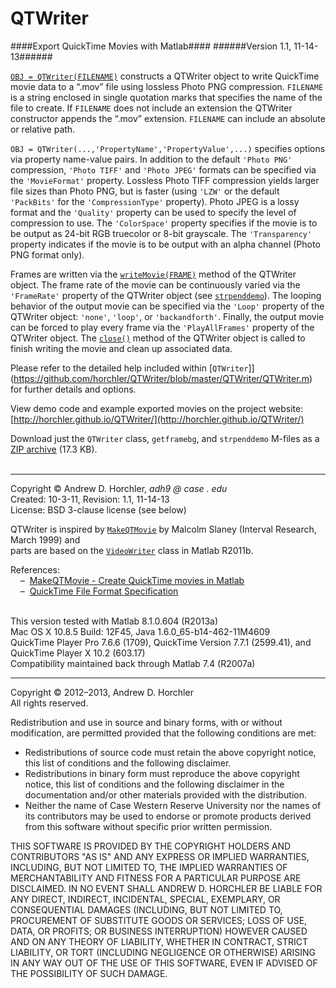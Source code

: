 QTWriter
========
####Export QuickTime Movies with Matlab####
######Version 1.1, 11-14-13######

[```OBJ = QTWriter(FILENAME)```](https://github.com/horchler/QTWriter/blob/master/QTWriter/QTWriter.m) constructs a QTWriter object to write QuickTime movie data to a &ldquo;.mov&rdquo; file using lossless Photo PNG compression. ```FILENAME``` is a string enclosed in single quotation marks that specifies the name of the file to create. If ```FILENAME``` does not include an extension the QTWriter constructor appends the &ldquo;.mov&rdquo; extension. ```FILENAME``` can include an absolute or relative path.

```OBJ = QTWriter(...,'PropertyName','PropertyValue',...)``` specifies options via property name-value pairs. In addition to the default ```'Photo PNG'``` compression, ```'Photo TIFF'``` and ```'Photo JPEG'``` formats can be specified via the ```'MovieFormat'``` property. Lossless Photo TIFF compression yields larger file sizes than Photo PNG, but is faster (using ```'LZW'``` or the default ```'PackBits'``` for the ```'CompressionType'``` property). Photo JPEG is a lossy format and the ```'Quality'``` property can be used to specify the level of compression to use. The ```'ColorSpace'``` property specifies if the movie is to be output as 24-bit RGB truecolor or 8-bit grayscale. The ```'Transparency'``` property indicates if the movie is to be output with an alpha channel (Photo PNG format only).

Frames are written via the [```writeMovie(FRAME)```](https://github.com/horchler/QTWriter/blob/master/QTWriter/QTWriter.m#L372-442) method of the QTWriter object. The frame rate of the movie can be continuously varied via the ```'FrameRate'``` property of the QTWriter object (see [```strpenddemo```](https://github.com/horchler/QTWriter/blob/master/strpenddemo.m)). The looping behavior of the output movie can be specified via the ```'Loop'``` property of the QTWriter object: ```'none'```, ```'loop'```, or ```'backandforth'```. Finally, the output movie can be forced to play every frame via the ```'PlayAllFrames'``` property of the QTWriter object. The [```close()```](https://github.com/horchler/QTWriter/blob/master/QTWriter/QTWriter.m#L306-353) method of the QTWriter object is called to finish writing the movie and clean up associated data.

Please refer to the detailed help included within [```QTWriter```]](https://github.com/horchler/QTWriter/blob/master/QTWriter/QTWriter.m) for further details and options.  

View demo code and example exported movies on the project website: [http://horchler.github.io/QTWriter/](http://horchler.github.io/QTWriter/)  

Download just the ```QTWriter``` class, ```getframebg```, and ```strpenddemo``` M-files as a [ZIP archive](https://github.com/horchler/QTWriter/raw/master/QTWriter.zip) (17.3 KB).  
&nbsp;  

--------
  
Copyright &copy; Andrew D. Horchler, *adh9 @ case . edu*  
Created: 10-3-11, Revision: 1.1, 11-14-13  
License: BSD 3-clause license (see below)

QTWriter is inspired by [```MakeQTMovie```](https://engineering.purdue.edu/%7Emalcolm/interval/1999-066/MakeQTMovie.m) by Malcolm Slaney (Interval Research, March 1999) and  
parts are based on the [```VideoWriter```](http://www.mathworks.com/help/techdoc/ref/videowriterclass.html) class in Matlab R2011b.
    
References:  
&nbsp;&nbsp;&nbsp;&nbsp;&ndash;&nbsp;&nbsp;[MakeQTMovie - Create QuickTime movies in Matlab](https://engineering.purdue.edu/~malcolm/interval/1999-066/)  
&nbsp;&nbsp;&nbsp;&nbsp;&ndash;&nbsp;&nbsp;[QuickTime File Format Specification](http://developer.apple.com/library/mac/#documentation/QuickTime/QTFF)  
&nbsp;  

This version tested with Matlab 8.1.0.604 (R2013a)  
Mac OS X 10.8.5 Build: 12F45, Java 1.6.0_65-b14-462-11M4609  
QuickTime Player Pro 7.6.6 (1709), QuickTime Version 7.7.1 (2599.41), and QuickTime Player X 10.2 (603.17)  
Compatibility maintained back through Matlab 7.4 (R2007a)

--------

Copyright &copy; 2012&ndash;2013, Andrew D. Horchler  
All rights reserved.  

Redistribution and use in source and binary forms, with or without modification, are permitted provided that the following conditions are met:
 * Redistributions of source code must retain the above copyright notice, this list of conditions and the following disclaimer.
 * Redistributions in binary form must reproduce the above copyright notice, this list of conditions and the following disclaimer in the documentation and/or other materials provided with the distribution.
 * Neither the name of Case Western Reserve University nor the names of its contributors may be used to endorse or promote products derived from this software without specific prior written permission.

THIS SOFTWARE IS PROVIDED BY THE COPYRIGHT HOLDERS AND CONTRIBUTORS "AS IS" AND ANY EXPRESS OR IMPLIED WARRANTIES, INCLUDING, BUT NOT LIMITED TO, THE IMPLIED WARRANTIES OF MERCHANTABILITY AND FITNESS FOR A PARTICULAR PURPOSE ARE DISCLAIMED. IN NO EVENT SHALL ANDREW D. HORCHLER BE LIABLE FOR ANY DIRECT, INDIRECT, INCIDENTAL, SPECIAL, EXEMPLARY, OR CONSEQUENTIAL DAMAGES (INCLUDING, BUT NOT LIMITED TO, PROCUREMENT OF SUBSTITUTE GOODS OR SERVICES; LOSS OF USE, DATA, OR PROFITS; OR BUSINESS INTERRUPTION) HOWEVER CAUSED AND ON ANY THEORY OF LIABILITY, WHETHER IN CONTRACT, STRICT LIABILITY, OR TORT (INCLUDING NEGLIGENCE OR OTHERWISE) ARISING IN ANY WAY OUT OF THE USE OF THIS SOFTWARE, EVEN IF ADVISED OF THE POSSIBILITY OF SUCH DAMAGE.